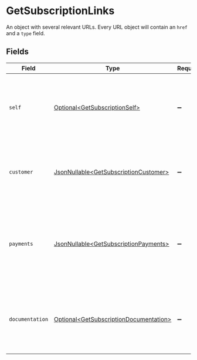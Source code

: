 # GetSubscriptionLinks

An object with several relevant URLs. Every URL object will contain an `href` and a `type` field.


## Fields

| Field                                                                                                                         | Type                                                                                                                          | Required                                                                                                                      | Description                                                                                                                   |
| ----------------------------------------------------------------------------------------------------------------------------- | ----------------------------------------------------------------------------------------------------------------------------- | ----------------------------------------------------------------------------------------------------------------------------- | ----------------------------------------------------------------------------------------------------------------------------- |
| `self`                                                                                                                        | [Optional\<GetSubscriptionSelf>](../../models/operations/GetSubscriptionSelf.md)                                              | :heavy_minus_sign:                                                                                                            | In v2 endpoints, URLs are commonly represented as objects with an `href` and `type` field.                                    |
| `customer`                                                                                                                    | [JsonNullable\<GetSubscriptionCustomer>](../../models/operations/GetSubscriptionCustomer.md)                                  | :heavy_minus_sign:                                                                                                            | The API resource URL of the [customer](get-customer) this subscription was created for.                                       |
| `payments`                                                                                                                    | [JsonNullable\<GetSubscriptionPayments>](../../models/operations/GetSubscriptionPayments.md)                                  | :heavy_minus_sign:                                                                                                            | The API resource URL of the [payments](list-payments) created for this subscription. Omitted if no such<br/>payments exist (yet). |
| `documentation`                                                                                                               | [Optional\<GetSubscriptionDocumentation>](../../models/operations/GetSubscriptionDocumentation.md)                            | :heavy_minus_sign:                                                                                                            | In v2 endpoints, URLs are commonly represented as objects with an `href` and `type` field.                                    |